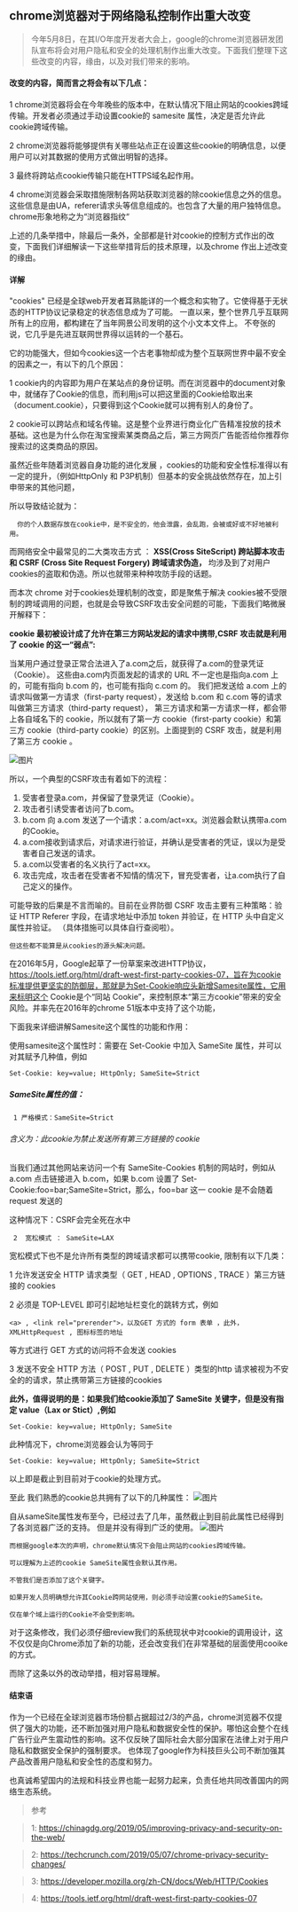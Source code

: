 ## chrome浏览器对于网络隐私控制作出重大改变

>  今年5月8日，在其I/O年度开发者大会上，google的chrome浏览器研发团队宣布将会对用户隐私和安全的处理机制作出重大改变。下面我们整理下这些改变的内容，缘由，以及对我们带来的影响。


#### 改变的内容，简而言之将会有以下几点：

1  chrome浏览器将会在今年晚些的版本中，在默认情况下阻止网站的cookies跨域传输。开发者必须通过手动设置cookie的 samesite 属性，决定是否允许此cookie跨域传输。

2  chrome浏览器将能够提供有关哪些站点正在设置这些cookie的明确信息，以便用户可以对其数据的使用方式做出明智的选择。

3  最终将跨站点cookie传输只能在HTTPS域名起作用。

4 chrome浏览器会采取措施限制各网站获取浏览器的除cookie信息之外的信息。这些信息是由UA，referer请求头等信息组成的。也包含了大量的用户独特信息。chrome形象地称之为“浏览器指纹“   

上述的几条举措中，除最后一条外，全部都是针对cookie的控制方式作出的改变，下面我们详细解读一下这些举措背后的技术原理，以及chrome 作出上述改变的缘由。

#### 详解

"cookies" 已经是全球web开发者耳熟能详的一个概念和实物了。它使得基于无状态的HTTP协议记录稳定的状态信息成为了可能。 一直以来，整个世界几乎互联网所有上的应用，都构建在了当年网景公司发明的这个小文本文件上。  不夸张的说，它几乎是先进互联网世界得以运转的一个基石。

它的功能强大，但如今cookies这一个古老事物却成为整个互联网世界中最不安全的因素之一，有以下的几个原因：

1 cookie内的内容即为用户在某站点的身份证明。而在浏览器中的document对象中，就储存了Cookie的信息，而利用js可以把这里面的Cookie给取出来（document.cookie），只要得到这个Cookie就可以拥有别人的身份了。

2 cookie可以跨站点和域名传输。这是整个业界进行商业化广告精准投放的技术基础。这也是为什么你在淘宝搜索某类商品之后，第三方网页广告能否给你推荐你搜索过的这类商品的原因。

虽然近些年随着浏览器自身功能的进化发展 ，cookies的功能和安全性标准得以有一定的提升，（例如HttpOnly 和 P3P机制）但基本的安全挑战依然存在，加上引申带来的其他问题，

所以导致结论就为：

      你的个人数据存放在cookie中，是不安全的，他会泄露，会乱跑，会被或好或不好地被利用。

而网络安全中最常见的二大类攻击方式 ：
**XSS(Cross SiteScript) 跨站脚本攻击  和  CSRF (Cross Site Request Forgery) 跨域请求伪造，**
均涉及到了对用户cookies的盗取和伪造。所以也就带来种种攻防手段的话题。

而本次 chrome 对于cookies处理机制的改变，即是聚焦于解决 cookies被不受限制的跨域调用的问题，也就是会导致CSRF攻击安全问题的可能，下面我们略微展开解释下：

**cookie 最初被设计成了允许在第三方网站发起的请求中携带,CSRF 攻击就是利用了 cookie 的这一“弱点”:**

当某用户通过登录正常合法进入了a.com之后，就获得了a.com的登录凭证（Cookie）。
这些由a.com内页面发起的请求的 URL 不一定也是指向a.com 上的，可能有指向 b.com 的，也可能有指向 c.com 的。
我们把发送给 a.com 上的请求叫做第一方请求（first-party request），发送给 b.com 和 c.com 等的请求叫做第三方请求（third-party request），
第三方请求和第一方请求一样，都会带上各自域名下的 cookie，所以就有了第一方 cookie（first-party cookie）和第三方 cookie（third-party cookie）的区别。上面提到的 CSRF 攻击，就是利用了第三方 cookie 。

![图片](images/chrome/image3.jpeg)

所以，一个典型的CSRF攻击有着如下的流程：

1. 受害者登录a.com，并保留了登录凭证（Cookie）。
2. 攻击者引诱受害者访问了b.com。
3. b.com 向 a.com 发送了一个请求：a.com/act=xx。浏览器会默认携带a.com的Cookie。
4. a.com接收到请求后，对请求进行验证，并确认是受害者的凭证，误以为是受害者自己发送的请求。
5. a.com以受害者的名义执行了act=xx。
6. 攻击完成，攻击者在受害者不知情的情况下，冒充受害者，让a.com执行了自己定义的操作。

可能导致的后果是不言而喻的。目前在业界防御 CSRF 攻击主要有三种策略：验证 HTTP Referer 字段，在请求地址中添加 token 并验证，在 HTTP 头中自定义属性并验证。 （具体措施可以具体自行查阅啦）。

    但这些都不能算是从cookies的源头解决问题。


在2016年5月，Google起草了一份草案来改进HTTP协议，https://tools.ietf.org/html/draft-west-first-party-cookies-07，旨在为cookie标准提供更坚实的防御层，那就是为Set-Cookie响应头新增Samesite属性，它用来标明这个 Cookie是个“同站 Cookie”，来控制原本“第三方cookie”带来的安全风险。并率先在2016年的chrome 51版本中支持了这个功能，


下面我来详细讲解Samesite这个属性的功能和作用：

使用samesite这个属性时：需要在 Set-Cookie 中加入 SameSite 属性，并可以对其赋予几种值，例如

```
Set-Cookie: key=value; HttpOnly; SameSite=Strict
```

##### SameSite属性的值：

```
 1 严格模式：SameSite=Strict
```
###### 含义为：此cookie为禁止发送所有第三方链接的 cookie

当我们通过其他网站来访问一个有 SameSite-Cookies 机制的网站时，例如从 a.com 点击链接进入 b.com，如果 b.com 设置了 Set-Cookie:foo=bar;SameSite=Strict，那么，foo=bar 这一 cookie 是不会随着 request 发送的

这种情况下：CSRF会完全死在水中

```
 2  宽松模式 ： SameSite=LAX
```
宽松模式下也不是允许所有类型的跨域请求都可以携带cookie, 限制有以下几类：

1 允许发送安全 HTTP 请求类型（ GET , HEAD , OPTIONS , TRACE ）第三方链接的 cookies

2 必须是 TOP-LEVEL 即可引起地址栏变化的跳转方式，例如
```
<a> , <link rel="prerender">，以及GET 方式的 form 表单 ，此外， XMLHttpRequest , 图标标签的地址
```
等方式进行 GET 方式的访问将不会发送 cookies

3 发送不安全 HTTP 方法（ POST , PUT , DELETE ）类型的http 请求被视为不安全的的请求，禁止携带第三方链接的cookies


**此外，值得说明的是：如果我们给cookie添加了 SameSite 关键字，但是没有指定 value（Lax or Stict）,例如**

```
Set-Cookie: key=value; HttpOnly; SameSite
```

此种情况下，chrome浏览器会认为等同于

```
Set-Cookie: key=value; HttpOnly; SameSite=Strict
```

以上即是截止到目前对于cookie的处理方式。

至此 我们熟悉的cookie总共拥有了以下的几种属性：
![图片](images/chrome/image1.png)





自从sameSite属性发布至今，已经过去了几年，虽然截止到目前此属性已经得到了各浏览器广泛的支持。
但是并没有得到广泛的使用。
![图片](images/chrome/image4.png)


```
而根据google本次的声明，chrome默认情况下会阻止网站的cookies跨域传输。

可以理解为上述的cookie SameSite属性会默认其作用。

不管我们是否添加了这个关键字。

如果开发人员明确想允许其Cookie跨网站使用，则必须手动设置cookie的SameSite。

仅在单个域上运行的Cookie不会受到影响。
```

对于这条修改，我们必须仔细review我们的系统现状中对cookie的调用设计，这不仅仅是向Chrome添加了新的功能，还会改变我们在非常基础的层面使用cooike的方式。

而除了这条以外的改动举措，相对容易理解。


#### 结束语
作为一个已经在全球浏览器市场份额占据超过2/3的产品，chrome浏览器不仅提供了强大的功能，还不断加强对用户隐私和数据安全性的保护。哪怕这会整个在线广告行业产生震动性的影响。这不仅反映了国际社会大部分国家在法律上对于用户隐私和数据安全保护的强制要求。 也体现了google作为科技巨头公司不断加强其产品改善用户隐私和安全性的态度和努力。

也真诚希望国内的法规和科技业界也能一起努力起来，负责任地共同改善国内的网络生态系统。



>  参考

> 1:  https://chinagdg.org/2019/05/improving-privacy-and-security-on-the-web/

> 2:  https://techcrunch.com/2019/05/07/chrome-privacy-security-changes/  

> 3: https://developer.mozilla.org/zh-CN/docs/Web/HTTP/Cookies

> 4: https://tools.ietf.org/html/draft-west-first-party-cookies-07

